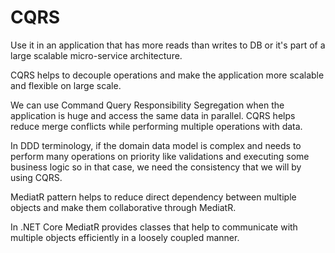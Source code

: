 # CQRS

Use it in an application that has more reads than writes to DB or it's part of a large scalable micro-service architecture.

CQRS helps to decouple operations and make the application more scalable and flexible on large scale.

We can use Command Query Responsibility Segregation when the application is huge and access the same data in parallel. CQRS helps reduce merge conflicts while performing multiple operations with data.

In DDD terminology, if the domain data model is complex and needs to perform many operations on priority like validations and executing some business logic so in that case, we need the consistency that we will by using CQRS.

MediatR pattern helps to reduce direct dependency between multiple objects and make them collaborative through MediatR.

In .NET Core MediatR provides classes that help to communicate with multiple objects efficiently in a loosely coupled manner.
